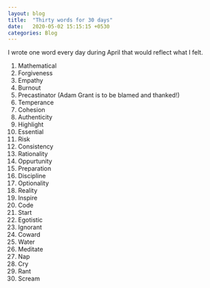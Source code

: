 ```yaml
---
layout: blog
title:  "Thirty words for 30 days"
date:   2020-05-02 15:15:15 +0530
categories: Blog
---
```

I wrote one word every day during April that would reflect what I felt.

1.  Mathematical
2.  Forgiveness
3.  Empathy
4.  Burnout
5.  Precastinator (Adam Grant is to be blamed and thanked!)
6.  Temperance
7.  Cohesion
8.  Authenticity
9.  Highlight
10.  Essential
11.  Risk
12.  Consistency
13.  Rationality
14.  Oppurtunity
15.  Preparation
16.  Discipline
17.  Optionality
18.  Reality
19.  Inspire
20.  Code
21.  Start
22.  Egotistic
23.  Ignorant
24.  Coward
25.  Water
26.  Meditate
27.  Nap
28.  Cry
29.  Rant
30.  Scream